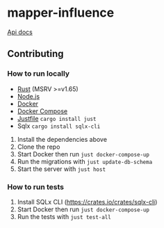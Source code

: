 # mapper-influence

[Api docs](https://mapperinfluence.me/api-docs/)

## Contributing

### How to run locally
- [Rust](https://www.rust-lang.org/learn/get-started) (MSRV >=v1.65)
- [Node.js](https://nodejs.org/)
- [Docker](https://www.docker.com/)
- [Docker Compose](https://docs.docker.com/compose/)
- [Justfile](https://github.com/casey/just) `cargo install just`
- Sqlx `cargo install sqlx-cli`

 1. Install the dependencies above
 2. Clone the repo
 3. Start Docker then run `just docker-compose-up`
 4. Run the migrations with `just update-db-schema`
 5. Start the server with `just host`

### How to run tests

 1. Install SQLx CLI (<https://crates.io/crates/sqlx-cli>)
 2. Start Docker then run `just docker-compose-up`
 3. Run the tests with `just test-all`
